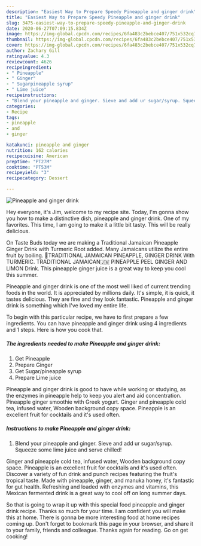 ```yaml
---
description: "Easiest Way to Prepare Speedy Pineapple and ginger drink"
title: "Easiest Way to Prepare Speedy Pineapple and ginger drink"
slug: 3475-easiest-way-to-prepare-speedy-pineapple-and-ginger-drink
date: 2020-06-27T07:09:15.834Z
image: https://img-global.cpcdn.com/recipes/6fa483c2bebce407/751x532cq70/pineapple-and-ginger-drink-recipe-main-photo.jpg
thumbnail: https://img-global.cpcdn.com/recipes/6fa483c2bebce407/751x532cq70/pineapple-and-ginger-drink-recipe-main-photo.jpg
cover: https://img-global.cpcdn.com/recipes/6fa483c2bebce407/751x532cq70/pineapple-and-ginger-drink-recipe-main-photo.jpg
author: Zachary Gill
ratingvalue: 4.3
reviewcount: 4626
recipeingredient:
- " Pineapple"
- " Ginger"
- " Sugarpineapple syrup"
- " Lime juice"
recipeinstructions:
- "Blend your pineapple and ginger. Sieve and add ur sugar/syrup. Squeeze some lime juice and serve chilled!"
categories:
- Recipe
tags:
- pineapple
- and
- ginger

katakunci: pineapple and ginger 
nutrition: 162 calories
recipecuisine: American
preptime: "PT27M"
cooktime: "PT53M"
recipeyield: "3"
recipecategory: Dessert

---
```



![Pineapple and ginger drink](https://img-global.cpcdn.com/recipes/6fa483c2bebce407/751x532cq70/pineapple-and-ginger-drink-recipe-main-photo.jpg)

Hey everyone, it's Jim, welcome to my recipe site. Today, I'm gonna show you how to make a distinctive dish, pineapple and ginger drink. One of my favorites. This time, I am going to make it a little bit tasty. This will be really delicious.

On Taste Buds today we are making a Traditional Jamaican Pineapple Ginger Drink with Turmeric Root added. Many Jamaicans utilize the entire fruit by boiling. 🔴TRADITIONAL JAMAICAN PINEAPPLE, GINGER DRINK With TURMERIC. TRADITIONAL JAMAICAN🇯🇲 PINEAPPLE PEEL GINGER AND LIMON Drink. This pineapple ginger juice is a great way to keep you cool this summer.

Pineapple and ginger drink is one of the most well liked of current trending foods in the world. It is appreciated by millions daily. It's simple, it is quick, it tastes delicious. They are fine and they look fantastic. Pineapple and ginger drink is something which I've loved my entire life.


To begin with this particular recipe, we have to first prepare a few ingredients. You can have pineapple and ginger drink using 4 ingredients and 1 steps. Here is how you cook that.

<!--inarticleads1-->

##### The ingredients needed to make Pineapple and ginger drink:

1. Get  Pineapple
1. Prepare  Ginger
1. Get  Sugar/pineapple syrup
1. Prepare  Lime juice


Pineapple and ginger drink is good to have while working or studying, as the enzymes in pineapple help to keep you alert and aid concentration. Pineapple ginger smoothie with Greek yogurt. Ginger and pineapple cold tea, infused water, Wooden background copy space. Pineapple is an excellent fruit for cocktails and it&#39;s used often. 

<!--inarticleads2-->

##### Instructions to make Pineapple and ginger drink:

1. Blend your pineapple and ginger. Sieve and add ur sugar/syrup. Squeeze some lime juice and serve chilled!


Ginger and pineapple cold tea, infused water, Wooden background copy space. Pineapple is an excellent fruit for cocktails and it&#39;s used often. Discover a variety of fun drink and punch recipes featuring the fruit&#39;s tropical taste. Made with pineapple, ginger, and manuka honey, it&#39;s fantastic for gut health. Refreshing and loaded with enzymes and vitamins, this Mexican fermented drink is a great way to cool off on long summer days. 

So that is going to wrap it up with this special food pineapple and ginger drink recipe. Thanks so much for your time. I am confident you will make this at home. There is gonna be more interesting food at home recipes coming up. Don't forget to bookmark this page in your browser, and share it to your family, friends and colleague. Thanks again for reading. Go on get cooking!
